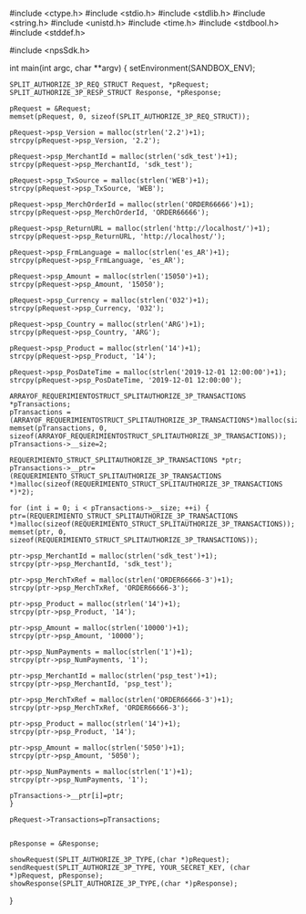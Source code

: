 #include <ctype.h>
#include <stdio.h>
#include <stdlib.h>
#include <string.h>
#include <unistd.h>
#include <time.h>
#include <stdbool.h>
#include <stddef.h>

#include <npsSdk.h>

int main(int argc, char **argv) {
    setEnvironment(SANDBOX_ENV);

    SPLIT_AUTHORIZE_3P_REQ_STRUCT Request, *pRequest;
    SPLIT_AUTHORIZE_3P_RESP_STRUCT Response, *pResponse;

    pRequest = &Request;
    memset(pRequest, 0, sizeof(SPLIT_AUTHORIZE_3P_REQ_STRUCT));

    pRequest->psp_Version = malloc(strlen('2.2')+1);
    strcpy(pRequest->psp_Version, '2.2');

    pRequest->psp_MerchantId = malloc(strlen('sdk_test')+1);
    strcpy(pRequest->psp_MerchantId, 'sdk_test');

    pRequest->psp_TxSource = malloc(strlen('WEB')+1);
    strcpy(pRequest->psp_TxSource, 'WEB');

    pRequest->psp_MerchOrderId = malloc(strlen('ORDER66666')+1);
    strcpy(pRequest->psp_MerchOrderId, 'ORDER66666');

    pRequest->psp_ReturnURL = malloc(strlen('http://localhost/')+1);
    strcpy(pRequest->psp_ReturnURL, 'http://localhost/');

    pRequest->psp_FrmLanguage = malloc(strlen('es_AR')+1);
    strcpy(pRequest->psp_FrmLanguage, 'es_AR');

    pRequest->psp_Amount = malloc(strlen('15050')+1);
    strcpy(pRequest->psp_Amount, '15050');

    pRequest->psp_Currency = malloc(strlen('032')+1);
    strcpy(pRequest->psp_Currency, '032');

    pRequest->psp_Country = malloc(strlen('ARG')+1);
    strcpy(pRequest->psp_Country, 'ARG');

    pRequest->psp_Product = malloc(strlen('14')+1);
    strcpy(pRequest->psp_Product, '14');

    pRequest->psp_PosDateTime = malloc(strlen('2019-12-01 12:00:00')+1);
    strcpy(pRequest->psp_PosDateTime, '2019-12-01 12:00:00');

    ARRAYOF_REQUERIMIENTOSTRUCT_SPLITAUTHORIZE_3P_TRANSACTIONS *pTransactions;
    pTransactions = (ARRAYOF_REQUERIMIENTOSTRUCT_SPLITAUTHORIZE_3P_TRANSACTIONS*)malloc(sizeof(ARRAYOF_REQUERIMIENTOSTRUCT_SPLITAUTHORIZE_3P_TRANSACTIONS));
    memset(pTransactions, 0, sizeof(ARRAYOF_REQUERIMIENTOSTRUCT_SPLITAUTHORIZE_3P_TRANSACTIONS));
    pTransactions->__size=2;

    REQUERIMIENTO_STRUCT_SPLITAUTHORIZE_3P_TRANSACTIONS *ptr;
    pTransactions->__ptr=(REQUERIMIENTO_STRUCT_SPLITAUTHORIZE_3P_TRANSACTIONS *)malloc(sizeof(REQUERIMIENTO_STRUCT_SPLITAUTHORIZE_3P_TRANSACTIONS *)*2);

    for (int i = 0; i < pTransactions->__size; ++i) {
    ptr=(REQUERIMIENTO_STRUCT_SPLITAUTHORIZE_3P_TRANSACTIONS *)malloc(sizeof(REQUERIMIENTO_STRUCT_SPLITAUTHORIZE_3P_TRANSACTIONS));
    memset(ptr, 0, sizeof(REQUERIMIENTO_STRUCT_SPLITAUTHORIZE_3P_TRANSACTIONS));

    ptr->psp_MerchantId = malloc(strlen('sdk_test')+1);
    strcpy(ptr->psp_MerchantId, 'sdk_test');

    ptr->psp_MerchTxRef = malloc(strlen('ORDER66666-3')+1);
    strcpy(ptr->psp_MerchTxRef, 'ORDER66666-3');

    ptr->psp_Product = malloc(strlen('14')+1);
    strcpy(ptr->psp_Product, '14');

    ptr->psp_Amount = malloc(strlen('10000')+1);
    strcpy(ptr->psp_Amount, '10000');

    ptr->psp_NumPayments = malloc(strlen('1')+1);
    strcpy(ptr->psp_NumPayments, '1');

    ptr->psp_MerchantId = malloc(strlen('psp_test')+1);
    strcpy(ptr->psp_MerchantId, 'psp_test');

    ptr->psp_MerchTxRef = malloc(strlen('ORDER66666-3')+1);
    strcpy(ptr->psp_MerchTxRef, 'ORDER66666-3');

    ptr->psp_Product = malloc(strlen('14')+1);
    strcpy(ptr->psp_Product, '14');

    ptr->psp_Amount = malloc(strlen('5050')+1);
    strcpy(ptr->psp_Amount, '5050');

    ptr->psp_NumPayments = malloc(strlen('1')+1);
    strcpy(ptr->psp_NumPayments, '1');

    pTransactions->__ptr[i]=ptr;
    }

    pRequest->Transactions=pTransactions;


    pResponse = &Response;

    showRequest(SPLIT_AUTHORIZE_3P_TYPE,(char *)pRequest);
    sendRequest(SPLIT_AUTHORIZE_3P_TYPE, YOUR_SECRET_KEY, (char *)pRequest, pResponse);
    showResponse(SPLIT_AUTHORIZE_3P_TYPE,(char *)pResponse);
}
